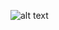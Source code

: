 ![alt text](https://github.com/shrebox/Natural-Language-Processing/blob/master/1.%20Edit%20Distance/Problem_Statement.jpg)
